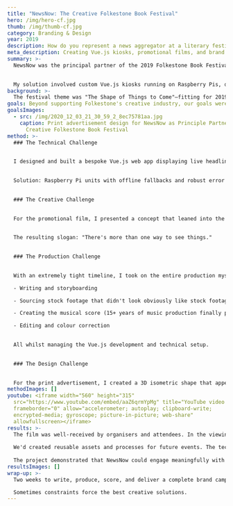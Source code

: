 ```yaml
---
title: "NewsNow: The Creative Folkestone Book Festival"
hero: /img/hero-cf.jpg
thumb: /img/thumb-cf.jpg
category: Branding & Design
year: 2019
description: How do you represent a news aggregator at a literary festival without being boring?
meta_description: Creating Vue.js kiosks, promotional films, and brand materials for NewsNow's literary festival partnership
summary: >-
  NewsNow was the principal partner of the 2019 Folkestone Book Festival. The challenge: represent a news aggregator at a literary festival without being boring.

  
  My solution involved custom Vue.js kiosks running on Raspberry Pis, displaying live news feeds alongside a promotional film I wrote, produced, and scored myself. The film used the theme "There's more than one way to see things" as both a visual puzzle and a statement about media plurality.
background: >-
  The festival theme was "The Shape of Things to Come"—fitting for 2019, with Brexit uncertainty, climate protests, and other divisive political shifts dominating the news cycle. This aligned perfectly with NewsNow's mission to encourage wide reading and informed perspectives on complex issues.
goals: Beyond supporting Folkestone's creative industry, our goals were to elevate NewsNow's brand identity and demonstrate our values of media plurality and public-interest journalism through high-quality brand materials that would engage festival-goers.
goalsImages:
  - src: /img/2020_12_03_21_30_59_2_8ec75781aa.jpg
    caption: Print advertisement design for NewsNow as Principle Partner of the 2019
      Creative Folkestone Book Festival
method: >-
  ### The Technical Challenge

  
  I designed and built a bespoke Vue.js web app displaying live headlines and imagery across multiple topics, pulling directly from NewsNow's API. The challenge: making this work reliably in a public venue with questionable internet.

  
  Solution: Raspberry Pi units with offline fallbacks and robust error handling. I handled everything from display specifications to physical installation.

  
  ### The Creative Challenge

  
  For the promotional film, I presented a concept that leaned into the divisive political climate of 2019. My approach: illustrate extreme polarisation, then present NewsNow as an antidote to binary thinking.

  
  The resulting slogan: "There's more than one way to see things."

  
  ### The Production Challenge

  
  With an extremely tight timeline, I took on the entire production myself:

  - Writing and storyboarding  

  - Sourcing stock footage that didn't look obviously like stock footage

  - Creating the musical score (15+ years of music production finally paid off)

  - Editing and colour correction

  
  All whilst managing the Vue.js development and technical setup.

  
  ### The Design Challenge

  
  For the print advertisement, I created a 3D isometric shape that appeared as different 2D shapes when viewed from each axis - a literal visualisation of "there's more than one way to see things."
methodImages: []
youtube: <iframe width="560" height="315"
  src="https://www.youtube.com/embed/aaZ6qrmYpMg" title="YouTube video player"
  frameborder="0" allow="accelerometer; autoplay; clipboard-write;
  encrypted-media; gyroscope; picture-in-picture; web-share"
  allowfullscreen></iframe>
results: >-
  The film was well-received by organisers and attendees. In the viewing I went to, a class of school children applauded in the auditorium! It became a reference point for subsequent discussions about NewsNow's brand identity.
  
  We'd created reusable assets and processes for future events. The technical infrastructure worked flawlessly, and the creative approach established templates for brand communications.
  
  The project demonstrated that NewsNow could engage meaningfully with cultural events whilst staying true to our mission of promoting informed discourse.
resultsImages: []
wrap-up: >-
  Two weeks to write, produce, score, and deliver a complete brand campaign whilst building the technical infrastructure to support it.

  Sometimes constraints force the best creative solutions.
---
```

